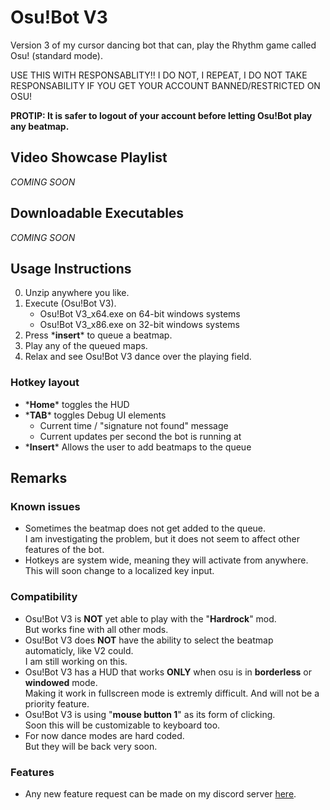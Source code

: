 # Osu!Bot V3
Version 3 of my cursor dancing bot that can, play the Rhythm game called Osu! (standard mode).

USE THIS WITH RESPONSABLITY!!
I DO NOT, I REPEAT, I DO NOT TAKE RESPONSABILITY IF YOU GET YOUR ACCOUNT BANNED/RESTRICTED ON OSU!

**PROTIP: It is safer to logout of your account before letting Osu!Bot play any beatmap.**

## Video Showcase Playlist
*COMING SOON*

## Downloadable Executables
*COMING SOON*

## Usage Instructions
0. Unzip anywhere you like.
1. Execute (Osu!Bot V3).
   - Osu!Bot V3_x64.exe on 64-bit windows systems
   - Osu!Bot V3_x86.exe on 32-bit windows systems
2. Press \***insert**\* to queue a beatmap.
3. Play any of the queued maps.
4. Relax and see Osu!Bot V3 dance over the playing field.

### Hotkey layout
* \***Home**\* toggles the HUD
* \***TAB**\* toggles Debug UI elements
	 - Current time / "signature not found" message
	 - Current updates per second the bot is running at
* \***Insert**\* Allows the user to add beatmaps to the queue

## Remarks
### Known issues
* Sometimes the beatmap does not get added to the queue.  
   I am investigating the problem, but it does not seem to affect other features of the bot.
* Hotkeys are system wide, meaning they will activate from anywhere.  
   This will soon change to a localized key input.

### Compatibility
* Osu!Bot V3 is **NOT** yet able to play with the "**Hardrock**" mod.  
	 But works fine with all other mods.
* Osu!Bot V3 does **NOT** have the ability to select the beatmap automaticly, like V2 could.  
   I am still working on this.
* Osu!Bot V3 has a HUD that works **ONLY** when osu is in **borderless** or **windowed** mode.  
   Making it work in fullscreen mode is extremly difficult. And will not be a priority feature.
* Osu!Bot V3 is using "**mouse button 1**" as its form of clicking.  
   Soon this will be customizable to keyboard too.
* For now dance modes are hard coded.  
   But they will be back very soon.
	 
### Features
* Any new feature request can be made on my discord server [here](discord.me/Disguard "Join Disguard").

